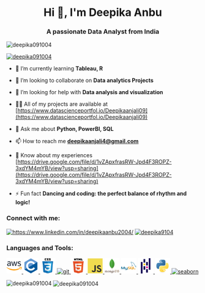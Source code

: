 <h1 align="center">Hi 👋, I'm Deepika Anbu</h1>
<h3 align="center">A passionate Data Analyst from India</h3>

<p align="left"> <img src="https://komarev.com/ghpvc/?username=deepika091004&label=Profile%20views&color=0e75b6&style=flat" alt="deepika091004" /> </p>

<p align="left"> <a href="https://github.com/ryo-ma/github-profile-trophy"><img src="https://github-profile-trophy.vercel.app/?username=deepika091004" alt="deepika091004" /></a> </p>

- 🌱 I’m currently learning **Tableau, R**

- 👯 I’m looking to collaborate on **Data analytics Projects**

- 🤝 I’m looking for help with **Data analysis and visualization**

- 👨‍💻 All of my projects are available at [https://www.datascienceportfol.io/Deepikaanjali09](https://www.datascienceportfol.io/Deepikaanjali09)

- 💬 Ask me about **Python, PowerBI, SQL**

- 📫 How to reach me **deepikaanjali4@gmail.com**

- 📄 Know about my experiences [https://drive.google.com/file/d/1vZApxfrasRW-Jpd4F3ROPZ-3xdYM4mYB/view?usp=sharing](https://drive.google.com/file/d/1vZApxfrasRW-Jpd4F3ROPZ-3xdYM4mYB/view?usp=sharing)

- ⚡ Fun fact **Dancing and coding: the perfect balance of rhythm and logic!**

<h3 align="left">Connect with me:</h3>
<p align="left">
<a href="https://linkedin.com/in/https://www.linkedin.com/in/deepikaanbu2004/" target="blank"><img align="center" src="https://raw.githubusercontent.com/rahuldkjain/github-profile-readme-generator/master/src/images/icons/Social/linked-in-alt.svg" alt="https://www.linkedin.com/in/deepikaanbu2004/" height="30" width="40" /></a>
<a href="https://www.leetcode.com/deepika9104" target="blank"><img align="center" src="https://raw.githubusercontent.com/rahuldkjain/github-profile-readme-generator/master/src/images/icons/Social/leet-code.svg" alt="deepika9104" height="30" width="40" /></a>
</p>

<h3 align="left">Languages and Tools:</h3>
<p align="left"> <a href="https://aws.amazon.com" target="_blank" rel="noreferrer"> <img src="https://raw.githubusercontent.com/devicons/devicon/master/icons/amazonwebservices/amazonwebservices-original-wordmark.svg" alt="aws" width="40" height="40"/> </a> <a href="https://www.cprogramming.com/" target="_blank" rel="noreferrer"> <img src="https://raw.githubusercontent.com/devicons/devicon/master/icons/c/c-original.svg" alt="c" width="40" height="40"/> </a> <a href="https://www.w3schools.com/css/" target="_blank" rel="noreferrer"> <img src="https://raw.githubusercontent.com/devicons/devicon/master/icons/css3/css3-original-wordmark.svg" alt="css3" width="40" height="40"/> </a> <a href="https://git-scm.com/" target="_blank" rel="noreferrer"> <img src="https://www.vectorlogo.zone/logos/git-scm/git-scm-icon.svg" alt="git" width="40" height="40"/> </a> <a href="https://www.w3.org/html/" target="_blank" rel="noreferrer"> <img src="https://raw.githubusercontent.com/devicons/devicon/master/icons/html5/html5-original-wordmark.svg" alt="html5" width="40" height="40"/> </a> <a href="https://developer.mozilla.org/en-US/docs/Web/JavaScript" target="_blank" rel="noreferrer"> <img src="https://raw.githubusercontent.com/devicons/devicon/master/icons/javascript/javascript-original.svg" alt="javascript" width="40" height="40"/> </a> <a href="https://www.mongodb.com/" target="_blank" rel="noreferrer"> <img src="https://raw.githubusercontent.com/devicons/devicon/master/icons/mongodb/mongodb-original-wordmark.svg" alt="mongodb" width="40" height="40"/> </a> <a href="https://www.mysql.com/" target="_blank" rel="noreferrer"> <img src="https://raw.githubusercontent.com/devicons/devicon/master/icons/mysql/mysql-original-wordmark.svg" alt="mysql" width="40" height="40"/> </a> <a href="https://pandas.pydata.org/" target="_blank" rel="noreferrer"> <img src="https://raw.githubusercontent.com/devicons/devicon/2ae2a900d2f041da66e950e4d48052658d850630/icons/pandas/pandas-original.svg" alt="pandas" width="40" height="40"/> </a> <a href="https://www.python.org" target="_blank" rel="noreferrer"> <img src="https://raw.githubusercontent.com/devicons/devicon/master/icons/python/python-original.svg" alt="python" width="40" height="40"/> </a> <a href="https://seaborn.pydata.org/" target="_blank" rel="noreferrer"> <img src="https://seaborn.pydata.org/_images/logo-mark-lightbg.svg" alt="seaborn" width="40" height="40"/> </a> </p>

<p><img align="left" src="https://github-readme-stats.vercel.app/api/top-langs?username=deepika091004&show_icons=true&locale=en&layout=compact" alt="deepika091004" /></p>

<p>&nbsp;<img align="center" src="https://github-readme-stats.vercel.app/api?username=deepika091004&show_icons=true&locale=en" alt="deepika091004" /></p>
